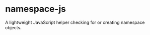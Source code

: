 namespace-js
============

A lightweight JavaScript helper checking for or creating namespace objects.